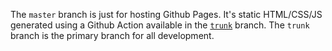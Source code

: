 The `master` branch is just for hosting Github Pages. It's static HTML/CSS/JS generated using a Github Action available in the [`trunk`](https://github.com/inclojure-org/inclojure-org.github.io/tree/trunk) branch. The `trunk` branch is the primary branch for all development.
